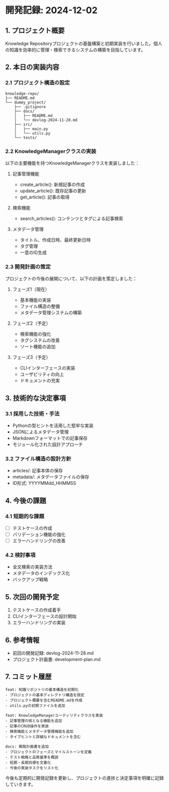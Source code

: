 # 開発記録: 2024-12-02

## 1. プロジェクト概要
Knowledge Repositoryプロジェクトの基盤構築と初期実装を行いました。個人の知識を効率的に管理・検索できるシステムの構築を目指しています。

## 2. 本日の実装内容

### 2.1 プロジェクト構造の設定
```
knowledge-repo/
├── README.md
└── dummy_project/
    ├── .gitignore
    ├── docs/
    │   ├── README.md
    │   └── devlog-2024-11-28.md
    ├── src/
    │   ├── main.py
    │   └── utils.py
    └── tests/
```

### 2.2 KnowledgeManagerクラスの実装
以下の主要機能を持つKnowledgeManagerクラスを実装しました：

1. 記事管理機能
   - create_article(): 新規記事の作成
   - update_article(): 既存記事の更新
   - get_article(): 記事の取得
   
2. 検索機能
   - search_articles(): コンテンツとタグによる記事検索
   
3. メタデータ管理
   - タイトル、作成日時、最終更新日時
   - タグ管理
   - 一意のID生成

### 2.3 開発計画の策定
プロジェクトの今後の展開について、以下の計画を策定しました：

1. フェーズ1（現在）
   - 基本機能の実装
   - ファイル構造の整備
   - メタデータ管理システムの構築

2. フェーズ2（予定）
   - 検索機能の強化
   - タグシステムの改善
   - ソート機能の追加

3. フェーズ3（予定）
   - CLIインターフェースの実装
   - ユーザビリティの向上
   - ドキュメントの充実

## 3. 技術的な決定事項

### 3.1 採用した技術・手法
- Pythonの型ヒントを活用した堅牢な実装
- JSONによるメタデータ管理
- Markdownフォーマットでの記事保存
- モジュール化された設計アプローチ

### 3.2 ファイル構造の設計方針
- articles/: 記事本体の保存
- metadata/: メタデータファイルの保存
- ID形式: YYYYMMdd_HHMMSS

## 4. 今後の課題

### 4.1 短期的な課題
- [ ] テストケースの作成
- [ ] バリデーション機能の強化
- [ ] エラーハンドリングの改善

### 4.2 検討事項
- 全文検索の実装方法
- メタデータのインデックス化
- バックアップ戦略

## 5. 次回の開発予定
1. テストケースの作成着手
2. CLIインターフェースの設計開始
3. エラーハンドリングの実装

## 6. 参考情報
- 前回の開発記録: devlog-2024-11-28.md
- プロジェクト計画書: development-plan.md

## 7. コミット履歴
```
feat: 知識リポジトリの基本構造を初期化
- プロジェクトの基本ディレクトリ構造を設定
- プロジェクト概要を含むREADME.mdを作成
- utils.pyの初期ファイルを追加

feat: KnowledgeManagerユーティリティクラスを実装
- 記事管理の核となる機能を追加
- 記事のCRUD操作を実装
- 検索機能とメタデータ管理機能を追加
- タイプヒントと詳細なドキュメントを含む

docs: 開発計画書を追加
- プロジェクトのフェーズとマイルストーンを定義
- テスト戦略と品質基準を概説
- 短期・長期目標を文書化
- 今後の実装タスクをリスト化
```

今後も定期的に開発記録を更新し、プロジェクトの進捗と決定事項を明確に記録していきます。

